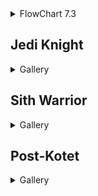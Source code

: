 <details><summary>FlowChart 7.3</summary>
<img src="img/flowchart.png" />
</details>

## Jedi Knight
<details><summary>Gallery</summary>
<ul>
<li><a href="https://bikuluki.github.io/swtor.knight.0.prologue.1.tython">swtor.knight.0.prologue.1.tython</a></li>
<li><a href="https://bikuluki.github.io/swtor.knight.0.prologue.2.fleet">swtor.knight.0.prologue.2.fleet</a></li>
<li><a href="https://bikuluki.github.io/swtor.knight.0.prologue.3.coruscant">swtor.knight.0.prologue.3.coruscant</a></li>
<li><a href="https://bikuluki.github.io/swtor.knight.1.1.ord.mantell">swtor.knight.1.1.ord.mantell</a></li>
<li><a href="https://bikuluki.github.io/swtor.knight.1.2.taris">swtor.knight.1.2.taris</a></li>
<li><a href="https://bikuluki.github.io/swtor.knight.1.3.nar.shaddaa">swtor.knight.1.3.nar.shaddaa</a></li>
<li><a href="https://bikuluki.github.io/swtor.knight.1.4.abandonded.mining.facility.and.tython">swtor.knight.1.4.abandonded.mining.facility.and.tython</a></li>
<li><a href="https://bikuluki.github.io/swtor.knight.1.5.alderaan">swtor.knight.1.5.alderaan</a></li>
<li><a href="https://bikuluki.github.io/swtor.knight.1.6.tatooine">swtor.knight.1.6.tatooine</a></li>
<li><a href="https://bikuluki.github.io/swtor.knight.1.7.uphrades">swtor.knight.1.7.uphrades</a></li>
<li><a href="https://bikuluki.github.io/swtor.knight.1.8.opressor.and.tython">swtor.knight.1.8.opressor.and.tython</a></li>
<li><a href="https://bikuluki.github.io/swtor.knight.2.1.balmorra">swtor.knight.2.1.balmorra</a></li>
<li><a href="https://bikuluki.github.io/swtor.knight.2.2.quesh">swtor.knight.2.2.quesh</a></li>
<li><a href="https://bikuluki.github.io/swtor.knight.2.3.hoth">swtor.knight.2.3.hoth</a></li>
<li><a href="https://bikuluki.github.io/swtor.knight.2.4.fp.jedi.prisoner.taral.v.maelstrom.prison">swtor.knight.2.4.fp.jedi.prisoner.taral.v.maelstrom.prison</a></li>
<li><a href="https://bikuluki.github.io/swtor.knight.2.5.emperor.fortress">swtor.knight.2.5.emperor.fortress</a></li>
<li><a href="https://bikuluki.github.io/swtor.knight.3.1.belsavis">swtor.knight.3.1.belsavis</a></li>
<li><a href="https://bikuluki.github.io/swtor.knight.3.2.korriban.flame">swtor.knight.3.2.korriban.flame</a></li>
<li><a href="https://bikuluki.github.io/swtor.knight.3.3.voss">swtor.knight.3.3.voss</a></li>
<li><a href="https://bikuluki.github.io/swtor.knight.3.4.corellia">swtor.knight.3.4.corellia</a></li>
</ul>
</details>

## Sith Warrior 
<details><summary>Gallery</summary><ul>
<li><a href="https://bikuluki.github.io/swtor.warrior.0.1.korriban">swtor.warrior.0.1.korriban</a></li>
<li><a href="https://bikuluki.github.io/swtor.warrior.0.2.black.talon">swtor.warrior.0.2.black.talon</a></li>
<li><a href="https://bikuluki.github.io/swtor.warrior.0.3.dromund.kaas.n.vette.n.hk">swtor.warrior.0.3.dromund.kaas.n.vette.n.hk</a></li>
<li><a href="https://bikuluki.github.io/swtor.warrior.1.1.balmorra">swtor.warrior.1.1.balmorra</a></li>
<li><a href="https://bikuluki.github.io/swtor.warrior.1.2.nar.shaddaa">swtor.warrior.1.2.nar.shaddaa</a></li>
<li><a href="https://bikuluki.github.io/swtor.warrior.1.3.orbital.station">swtor.warrior.1.3.orbital.station</a></li>
<li><a href="https://bikuluki.github.io/swtor.warrior.1.4.alderaan">swtor.warrior.1.4.alderaan</a></li>
<li><a href="https://bikuluki.github.io/swtor.warrior.1.5.tatooine">swtor.warrior.1.5.tatooine</a></li>
<li><a href="https://bikuluki.github.io/swtor.warrior.1.6.jaessa.ship">swtor.warrior.1.6.jaessa.ship</a></li>
<li><a href="https://bikuluki.github.io/swtor.warrior.1.7.hutta">swtor.warrior.1.7.hutta</a></li>
<li><a href="https://bikuluki.github.io/swtor.warrior.2.0.plan.zero">swtor.warrior.2.0.plan.zero</a></li>
<li><a href="https://bikuluki.github.io/swtor.warrior.2.1.taris">swtor.warrior.2.1.taris</a></li>
<li><a href="https://bikuluki.github.io/swtor.warrior.2.2.darth.vengean.flagship">swtor.warrior.2.2.darth.vengean.flagship</a></li>
<li><a href="https://bikuluki.github.io/swtor.warrior.2.3.hoth">swtor.warrior.2.3.hoth</a></li>
<li><a href="https://bikuluki.github.io/swtor.warrior.2.4.dromund.kaas">swtor.warrior.2.4.dromund.kaas</a></li>
<li><a href="https://bikuluki.github.io/swtor.warrior.3.1.quesh">swtor.warrior.3.1.quesh</a></li>
<li><a href="https://bikuluki.github.io/swtor.warrior.3.2.belsavis">swtor.warrior.3.2.belsavis</a></li>
<li><a href="https://bikuluki.github.io/swtor.warrior.3.3.hoth">swtor.warrior.3.3.hoth</a></li>
<li><a href="https://bikuluki.github.io/swtor.warrior.3.4.voss">swtor.warrior.3.4.voss</a></li>
<li><a href="https://bikuluki.github.io/swtor.warrior.3.5.corellia">swtor.warrior.3.5.corellia</a></li>
<li><a href="https://bikuluki.github.io/swtor.warrior.3.6.korriban">swtor.warrior.3.6.korriban</a></li>
</ul></details>

## Post-Kotet
<details><summary>Gallery</summary><ul>
<li><a href="https://bikuluki.github.io/swtor.post.kotet">swtor.post.kotet</a></li>
</ul></details>
